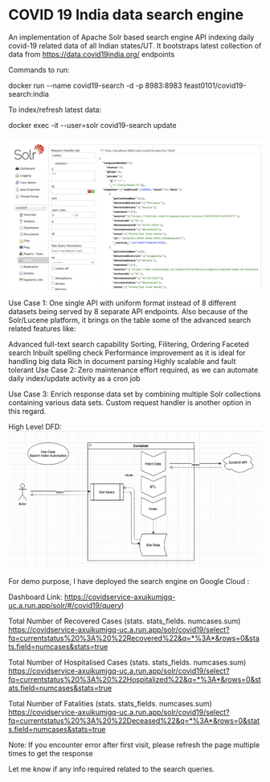# COVID 19 India data search engine

An implementation of Apache Solr based search engine API indexing daily covid-19  related data of all Indian states/UT. It bootstraps latest collection of data from https://data.covid19india.org/ endpoints

Commands to run:

docker run --name covid19-search -d -p 8983:8983 feast0101/covid19-search:india

To index/refresh latest data:

docker exec -it --user=solr covid19-search update

![Dashboard](https://github.com/feast0101/COVID19India-SearchEngine/blob/master/screenshot.png)

Use Case 1: One single API with uniform format instead of 8 different datasets being served by 8 separate API endpoints.
Also because of the Solr/Lucene platform, it brings on the table some of the advanced search related features like:

Advanced full-text search capability
Sorting, Filitering, Ordering
Faceted search
Inbuilt spelling check
Performance improvement as it is ideal for handling big data
Rich in document parsing
Highly scalable and fault tolerant
Use Case 2: Zero maintenance effort required, as we can automate daily index/update activity as a cron job

Use Case 3: Enrich response data set by combining multiple Solr collections containing various data sets. Custom request handler is another option in this regard.

High Level DFD:
![DFD](https://github.com/feast0101/COVID19India-SearchEngine/blob/master/use_case.png)

For demo purpose, I have deployed the search engine on Google Cloud :

Dashboard Link:
https://covidservice-axuikumjgq-uc.a.run.app/solr/#/covid19/query)

Total Number of Recovered Cases (stats. stats_fields. numcases.sum)
https://covidservice-axuikumjgq-uc.a.run.app/solr/covid19/select?fq=currentstatus%20%3A%20%22Recovered%22&q=*%3A*&rows=0&stats.field=numcases&stats=true

Total Number of Hospitalised Cases (stats. stats_fields. numcases.sum)
https://covidservice-axuikumjgq-uc.a.run.app/solr/covid19/select?fq=currentstatus%20%3A%20%22Hospitalized%22&q=*%3A*&rows=0&stats.field=numcases&stats=true

Total Number of Fatalities (stats. stats_fields. numcases.sum)
https://covidservice-axuikumjgq-uc.a.run.app/solr/covid19/select?fq=currentstatus%20%3A%20%22Deceased%22&q=*%3A*&rows=0&stats.field=numcases&stats=true

Note: If you encounter error after first visit, please refresh the page multiple times to get the response

Let me know if any info required related to the search queries.
